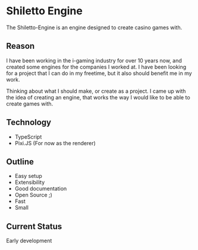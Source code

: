 # Shiletto Engine

The Shiletto-Engine is an engine designed to create casino games with.


## Reason

I have been working in the i-gaming industry for over 10 years now, and created
some engines for the companies I worked at. I have been looking for a project
that I can do in my freetime, but it also should benefit me in my work.

Thinking about what I should make, or create as a project.
I came up with the idea of creating an engine, that works the way I would like to be able 
to create games with.


## Technology

* TypeScript
* Pixi.JS (For now as the renderer)


## Outline

* Easy setup
* Extensibility
* Good documentation
* Open Source ;) 
* Fast
* Small


## Current Status

Early development
